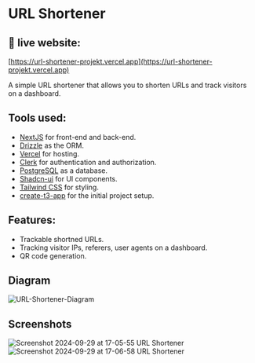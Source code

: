 # URL Shortener
## 🔴 live website: 
[https://url-shortener-projekt.vercel.app](https://url-shortener-projekt.vercel.app)

A simple URL shortener that allows you to shorten URLs and track visitors on a dashboard.

## Tools used:
- [NextJS](https://nextjs.org/) for front-end and back-end.
- [Drizzle](https://orm.drizzle.team/) as the ORM.
- [Vercel](https://vercel.com/) for hosting.
- [Clerk](https://clerk.com/) for authentication and authorization.
- [PostgreSQL](https://vercel.com/docs/storage/vercel-postgres) as a database.
- [Shadcn-ui](https://ui.shadcn.com/) for UI components.
- [Tailwind CSS](https://tailwindcss.com/) for styling.
- [create-t3-app](https://create.t3.gg/) for the initial project setup.

## Features:
- Trackable shortned URLs.
- Tracking visitor IPs, referers, user agents on a dashboard.
- QR code generation.

## Diagram
![URL-Shortener-Diagram](https://github.com/user-attachments/assets/5703ea1d-47f8-4375-ae85-7b87c66c2afa)


## Screenshots

![Screenshot 2024-09-29 at 17-05-55 URL Shortener](https://github.com/user-attachments/assets/d530b76d-eeff-44c5-9e5c-031b2e6c28dc)
![Screenshot 2024-09-29 at 17-06-58 URL Shortener](https://github.com/user-attachments/assets/25e6a3fe-d94e-433d-9e7a-b62b7b7024d5)

